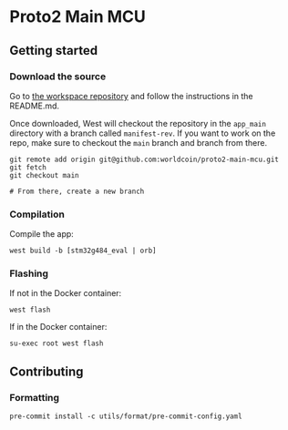 # Proto2 Main MCU

## Getting started

### Download the source

Go to [the workspace repository](https://github.com/worldcoin/proto2-firmware)
and follow the instructions in the README.md.

Once downloaded, West will checkout the repository in the `app_main` directory
with a branch called `manifest-rev`. If you want to work on the repo, make sure
to checkout the `main` branch and branch from there.

```shell
git remote add origin git@github.com:worldcoin/proto2-main-mcu.git
git fetch
git checkout main

# From there, create a new branch
```

### Compilation

Compile the app:

```shell
west build -b [stm32g484_eval | orb]
```

### Flashing

If not in the Docker container:

```shell
west flash
```

If in the Docker container:

```shell
su-exec root west flash
```

## Contributing

### Formatting

```shell
pre-commit install -c utils/format/pre-commit-config.yaml
```
